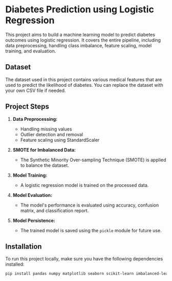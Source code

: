 # Diabetes Prediction using Logistic Regression

This project aims to build a machine learning model to predict diabetes outcomes using logistic regression. It covers the entire pipeline, including data preprocessing, handling class imbalance, feature scaling, model training, and evaluation.

## Dataset
The dataset used in this project contains various medical features that are used to predict the likelihood of diabetes. You can replace the dataset with your own CSV file if needed.

## Project Steps
1. **Data Preprocessing:**
   - Handling missing values
   - Outlier detection and removal
   - Feature scaling using StandardScaler

2. **SMOTE for Imbalanced Data:**
   - The Synthetic Minority Over-sampling Technique (SMOTE) is applied to balance the dataset.

3. **Model Training:**
   - A logistic regression model is trained on the processed data.

4. **Model Evaluation:**
   - The model's performance is evaluated using accuracy, confusion matrix, and classification report.

5. **Model Persistence:**
   - The trained model is saved using the `pickle` module for future use.

## Installation

To run this project locally, make sure you have the following dependencies installed:

```bash
pip install pandas numpy matplotlib seaborn scikit-learn imbalanced-learn
